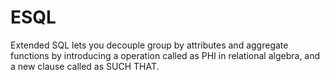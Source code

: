# ESQL

Extended SQL lets you decouple group by attributes and aggregate functions by introducing a operation called as PHI in relational algebra, 
and a new clause called as SUCH THAT.
